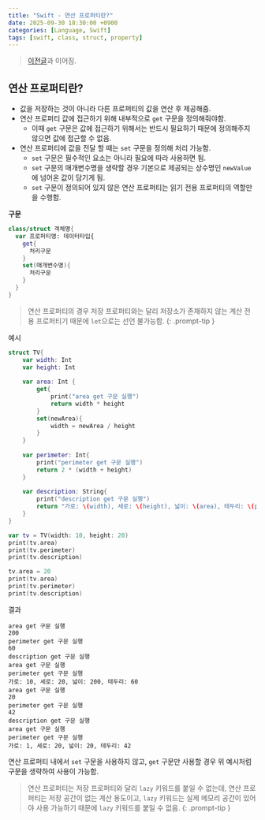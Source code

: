 ```yaml
---
title: "Swift - 연산 프로퍼티란?"
date: 2025-09-30 18:30:00 +0900
categories: [Language, Swift]
tags: [swift, class, struct, property]
---
```


> [이전글](https://myrrhex06.github.io/posts/saveproperties/)과 이어짐.

## **연산 프로퍼티란?**
- 값을 저장하는 것이 아니라 다른 프로퍼티의 값을 연산 후 제공해줌.
- 연산 프로퍼티 값에 접근하기 위해 내부적으로 `get` 구문을 정의해줘야함.
  - 이때 `get` 구문은 값에 접근하기 위해서는 반드시 필요하기 때문에 정의해주지 않으면 값에 접근할 수 없음.
- 연산 프로퍼티에 값을 전달 할 때는 `set` 구문을 정의해 처리 가능함.
  - `set` 구문은 필수적인 요소는 아니라 필요에 따라 사용하면 됨.
  - `set` 구문의 매개변수명을 생략할 경우 기본으로 제공되는 상수명인 `newValue`에 넘어온 값이 담기게 됨.
  - `set` 구문이 정의되어 있지 않은 연산 프로퍼티는 읽기 전용 프로퍼티의 역할만을 수행함.

**구문**
```swift
class/struct 객체명{
  var 프로퍼티명: 데이터타입{
    get{
      처리구문
    }
    set(매개변수명){
      처리구문
    }
  }
}
```

> 연산 프로퍼티의 경우 저장 프로퍼티와는 달리 저장소가 존재하지 않는 계산 전용 프로퍼티기 때문에 `let`으로는 선언 불가능함.
{: .prompt-tip }

예시
```swift
struct TV{
    var width: Int
    var height: Int
    
    var area: Int {
        get{
            print("area get 구문 실행")
            return width * height
        }
        set(newArea){
            width = newArea / height
        }
    }
    
    var perimeter: Int{
        print("perimeter get 구문 실행")
        return 2 * (width + height)
    }
    
    var description: String{
        print("description get 구문 실행")
        return "가로: \(width), 세로: \(height), 넓이: \(area), 테두리: \(perimeter) "
    }
}

var tv = TV(width: 10, height: 20)
print(tv.area)
print(tv.perimeter)
print(tv.description)

tv.area = 20
print(tv.area)
print(tv.perimeter)
print(tv.description)
```

결과
```
area get 구문 실행
200
perimeter get 구문 실행
60
description get 구문 실행
area get 구문 실행
perimeter get 구문 실행
가로: 10, 세로: 20, 넓이: 200, 테두리: 60 
area get 구문 실행
20
perimeter get 구문 실행
42
description get 구문 실행
area get 구문 실행
perimeter get 구문 실행
가로: 1, 세로: 20, 넓이: 20, 테두리: 42 
```

연산 프로퍼티 내에서 `set` 구문을 사용하지 않고, `get` 구문만 사용할 경우 위 예시처럼 구문을 생략하여 사용이 가능함.

> 연산 프로퍼티는 저장 프로퍼티와 달리 `lazy` 키워드를 붙일 수 없는데, 연산 프로퍼티는 저장 공간이 없는 계산 용도이고, `lazy` 키워드는 실제 메모리 공간이 있어야 사용 가능하기 때문에 `lazy` 키워드를 붙일 수 없음.
{: .prompt-tip }